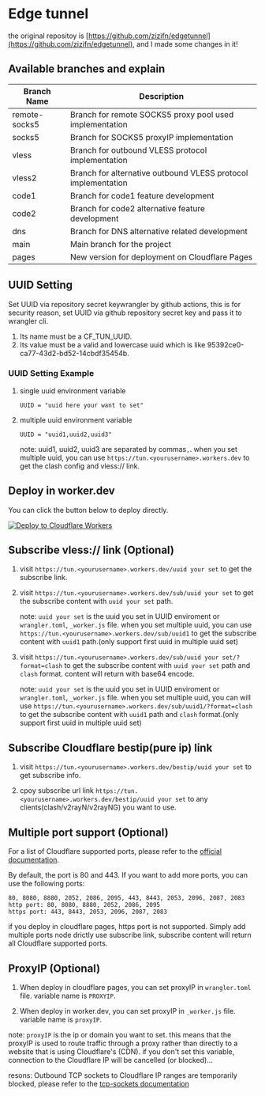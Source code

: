 # Edge tunnel

the original repositoy is [https://github.com/zizifn/edgetunnel](https://github.com/zizifn/edgetunnel), and I made some changes in it!

## Available branches and explain

| Branch Name   | Description                                                   |
| ------------- | ------------------------------------------------------------- |
| remote-socks5 | Branch for remote SOCKS5 proxy pool used implementation       |
| socks5        | Branch for SOCKS5 proxyIP implementation                      |
| vless         | Branch for outbound VLESS protocol implementation             |
| vless2        | Branch for alternative outbound VLESS protocol implementation |
| code1         | Branch for code1 feature development                          |
| code2         | Branch for code2 alternative feature development              |
| dns           | Branch for DNS alternative related development                |
| main          | Main branch for the project                                   |
| pages         | New version for deployment on Cloudflare Pages                |

## UUID Setting

Set UUID via repository secret keywrangler by github actions, this is for security reason, set UUID via github repository secret key and pass it to wrangler cli.

1. Its name must be a CF_TUN_UUID.
2. Its value must be a valid and lowercase uuid which is like  95392ce0-ca77-43d2-bd52-14cbdf35454b.

### UUID Setting Example

1. single uuid environment variable

   ```.environment
   UUID = "uuid here your want to set"
   ```

2. multiple uuid environment variable

   ```.environment
   UUID = "uuid1,uuid2,uuid3"
   ```

   note: uuid1, uuid2, uuid3 are separated by commas`,`.
   when you set multiple uuid, you can use `https://tun.<yourusername>.workers.dev` to get the clash config and vless:// link.

## Deploy in worker.dev

You can click the button below to deploy directly.

[![Deploy to Cloudflare Workers](https://deploy.workers.cloudflare.com/button)](https://deploy.workers.cloudflare.com/?url=https://github.com/islongshiyu/tun)

## Subscribe vless:// link (Optional)

1. visit `https://tun.<yourusername>.workers.dev/uuid your set` to get the subscribe link.

2. visit `https://tun.<yourusername>.workers.dev/sub/uuid your set` to get the subscribe content with `uuid your set` path.

   note: `uuid your set` is the uuid you set in UUID enviroment or `wrangler.toml`, `_worker.js` file.
   when you set multiple uuid, you can use `https://tun.<yourusername>.workers.dev/sub/uuid1` to get the subscribe content with `uuid1` path.(only support first uuid in multiple uuid set)

3. visit `https://tun.<yourusername>.workers.dev/sub/uuid your set/?format=clash` to get the subscribe content with `uuid your set` path and `clash` format. content will return with base64 encode.

   note: `uuid your set` is the uuid you set in UUID enviroment or `wrangler.toml`, `_worker.js` file.
   when you set multiple uuid, you can will use `https://tun.<yourusername>.workers.dev/sub/uuid1/?format=clash` to get the subscribe content with `uuid1` path and `clash` format.(only support first uuid in multiple uuid set)

## Subscribe Cloudflare bestip(pure ip) link

1. visit `https://tun.<yourusername>.workers.dev/bestip/uuid your set` to get subscribe info.

2. cpoy subscribe url link `https://tun.<yourusername>.workers.dev/bestip/uuid your set` to any clients(clash/v2rayN/v2rayNG) you want to use.

## Multiple port support (Optional)

   <!-- let portArray_http = [80, 8080, 8880, 2052, 2086, 2095];
	let portArray_https = [443, 8443, 2053, 2096, 2087, 2083]; -->

For a list of Cloudflare supported ports, please refer to the [official documentation](https://developers.cloudflare.com/cloudflare-one/connections/connect-apps/ports).

By default, the port is 80 and 443. If you want to add more ports, you can use the following ports:

```text
80, 8080, 8880, 2052, 2086, 2095, 443, 8443, 2053, 2096, 2087, 2083
http port: 80, 8080, 8880, 2052, 2086, 2095
https port: 443, 8443, 2053, 2096, 2087, 2083
```

if you deploy in cloudflare pages, https port is not supported. Simply add multiple ports node drictly use subscribe link, subscribe content will return all Cloudflare supported ports.

## ProxyIP (Optional)

1. When deploy in cloudflare pages, you can set proxyIP in `wrangler.toml` file. variable name is `PROXYIP`.

2. When deploy in worker.dev, you can set proxyIP in `_worker.js` file. variable name is `proxyIP`.

note: `proxyIP` is the ip or domain you want to set. this means that the proxyIP is used to route traffic through a proxy rather than directly to a website that is using Cloudflare's (CDN). if you don't set this variable, connection to the Cloudflare IP will be cancelled (or blocked)...

resons: Outbound TCP sockets to Cloudflare IP ranges are temporarily blocked, please refer to the [tcp-sockets documentation](https://developers.cloudflare.com/workers/runtime-apis/tcp-sockets/#considerations)
